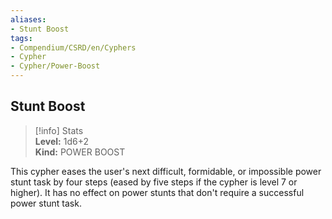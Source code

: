 ```yaml
---
aliases:
- Stunt Boost
tags:
- Compendium/CSRD/en/Cyphers
- Cypher
- Cypher/Power-Boost
---
```


  
## Stunt Boost  
>[!info] Stats  
> **Level:** 1d6+2  
> **Kind:** POWER BOOST
  
This cypher eases the user's next difficult, formidable, or impossible power stunt task by four steps (eased by five steps if the cypher is level 7 or higher). It has no effect on power stunts that don't require a successful power stunt task.